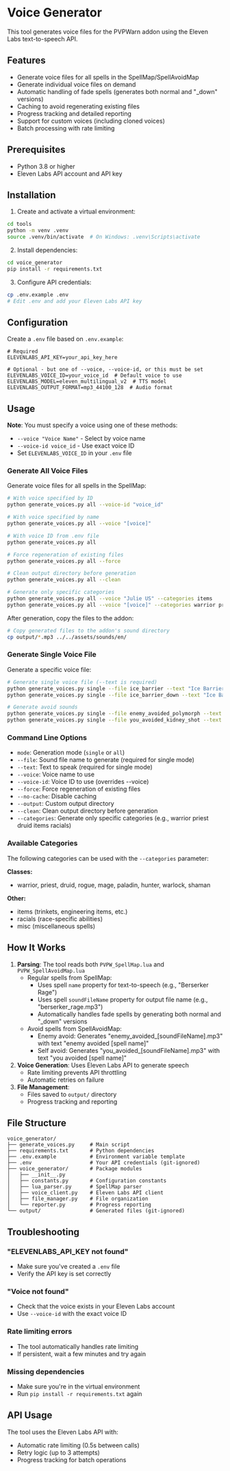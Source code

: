 # Voice Generator

This tool generates voice files for the PVPWarn addon using the Eleven Labs text-to-speech API.

## Features

- Generate voice files for all spells in the SpellMap/SpellAvoidMap
- Generate individual voice files on demand
- Automatic handling of fade spells (generates both normal and "_down" versions)
- Caching to avoid regenerating existing files
- Progress tracking and detailed reporting
- Support for custom voices (including cloned voices)
- Batch processing with rate limiting

## Prerequisites

- Python 3.8 or higher
- Eleven Labs API account and API key

## Installation

1. Create and activate a virtual environment:
```bash
cd tools
python -m venv .venv
source .venv/bin/activate  # On Windows: .venv\Scripts\activate
```

2. Install dependencies:
```bash
cd voice_generator
pip install -r requirements.txt
```

3. Configure API credentials:
```bash
cp .env.example .env
# Edit .env and add your Eleven Labs API key
```

## Configuration

Create a `.env` file based on `.env.example`:

```env
# Required
ELEVENLABS_API_KEY=your_api_key_here

# Optional - but one of --voice, --voice-id, or this must be set
ELEVENLABS_VOICE_ID=your_voice_id  # Default voice to use
ELEVENLABS_MODEL=eleven_multilingual_v2  # TTS model
ELEVENLABS_OUTPUT_FORMAT=mp3_44100_128  # Audio format
```

## Usage

**Note**: You must specify a voice using one of these methods:
- `--voice "Voice Name"` - Select by voice name
- `--voice-id voice_id` - Use exact voice ID
- Set `ELEVENLABS_VOICE_ID` in your `.env` file

### Generate All Voice Files

Generate voice files for all spells in the SpellMap:

```bash
# With voice specified by ID
python generate_voices.py all --voice-id "voice_id"

# With voice specified by name
python generate_voices.py all --voice "[voice]"

# With voice ID from .env file
python generate_voices.py all

# Force regeneration of existing files
python generate_voices.py all --force

# Clean output directory before generation
python generate_voices.py all --clean

# Generate only specific categories
python generate_voices.py all --voice "Julie US" --categories items
python generate_voices.py all --voice "[voice]" --categories warrior priest
```

After generation, copy the files to the addon:
```bash
# Copy generated files to the addon's sound directory
cp output/*.mp3 ../../assets/sounds/en/
```

### Generate Single Voice File

Generate a specific voice file:

```bash
# Generate single voice file (--text is required)
python generate_voices.py single --file ice_barrier --text "Ice Barrier"
python generate_voices.py single --file ice_barrier_down --text "Ice Barrier down"

# Generate avoid sounds
python generate_voices.py single --file enemy_avoided_polymorph --text "enemy avoided Polymorph"
python generate_voices.py single --file you_avoided_kidney_shot --text "you avoided Kidney Shot"
```

### Command Line Options

- `mode`: Generation mode (`single` or `all`)
- `--file`: Sound file name to generate (required for single mode)
- `--text`: Text to speak (required for single mode)
- `--voice`: Voice name to use
- `--voice-id`: Voice ID to use (overrides --voice)
- `--force`: Force regeneration of existing files
- `--no-cache`: Disable caching
- `--output`: Custom output directory
- `--clean`: Clean output directory before generation
- `--categories`: Generate only specific categories (e.g., warrior priest druid items racials)

### Available Categories

The following categories can be used with the `--categories` parameter:

**Classes:**
- warrior, priest, druid, rogue, mage, paladin, hunter, warlock, shaman

**Other:**
- items (trinkets, engineering items, etc.)
- racials (race-specific abilities)
- misc (miscellaneous spells)

## How It Works

1. **Parsing**: The tool reads both `PVPW_SpellMap.lua` and `PVPW_SpellAvoidMap.lua`
   - Regular spells from SpellMap:
     - Uses spell `name` property for text-to-speech (e.g., "Berserker Rage")
     - Uses spell `soundFileName` property for output file name (e.g., "berserker_rage.mp3")
     - Automatically handles fade spells by generating both normal and "_down" versions
   - Avoid spells from SpellAvoidMap:
     - Enemy avoid: Generates "enemy_avoided_[soundFileName].mp3" with text "enemy avoided [spell name]"
     - Self avoid: Generates "you_avoided_[soundFileName].mp3" with text "you avoided [spell name]"
2. **Voice Generation**: Uses Eleven Labs API to generate speech
   - Rate limiting prevents API throttling
   - Automatic retries on failure
3. **File Management**:
   - Files saved to `output/` directory
   - Progress tracking and reporting

## File Structure

```
voice_generator/
├── generate_voices.py     # Main script
├── requirements.txt       # Python dependencies
├── .env.example           # Environment variable template
├── .env                   # Your API credentials (git-ignored)
├── voice_generator/       # Package modules
│   ├── __init__.py
│   ├── constants.py       # Configuration constants
│   ├── lua_parser.py      # SpellMap parser
│   ├── voice_client.py    # Eleven Labs API client
│   ├── file_manager.py    # File organization
│   └── reporter.py        # Progress reporting
└── output/                # Generated files (git-ignored)
```

## Troubleshooting

### "ELEVENLABS_API_KEY not found"
- Make sure you've created a `.env` file
- Verify the API key is set correctly

### "Voice not found"
- Check that the voice exists in your Eleven Labs account
- Use `--voice-id` with the exact voice ID

### Rate limiting errors
- The tool automatically handles rate limiting
- If persistent, wait a few minutes and try again

### Missing dependencies
- Make sure you're in the virtual environment
- Run `pip install -r requirements.txt` again

## API Usage

The tool uses the Eleven Labs API with:
- Automatic rate limiting (0.5s between calls)
- Retry logic (up to 3 attempts)
- Progress tracking for batch operations
